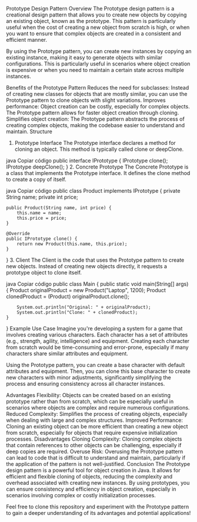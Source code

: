 Prototype Design Pattern
Overview
The Prototype design pattern is a creational design pattern that allows you to create new objects by copying an existing object, known as the prototype. This pattern is particularly useful when the cost of creating a new object from scratch is high, or when you want to ensure that complex objects are created in a consistent and efficient manner.

By using the Prototype pattern, you can create new instances by copying an existing instance, making it easy to generate objects with similar configurations. This is particularly useful in scenarios where object creation is expensive or when you need to maintain a certain state across multiple instances.

Benefits of the Prototype Pattern
Reduces the need for subclasses: Instead of creating new classes for objects that are mostly similar, you can use the Prototype pattern to clone objects with slight variations.
Improves performance: Object creation can be costly, especially for complex objects. The Prototype pattern allows for faster object creation through cloning.
Simplifies object creation: The Prototype pattern abstracts the process of creating complex objects, making the codebase easier to understand and maintain.
Structure
1. Prototype Interface
The Prototype interface declares a method for cloning an object. This method is typically called clone or deepClone.

java
Copiar código
public interface IPrototype {
    IPrototype clone();
    IPrototype deepClone();
}
2. Concrete Prototype
The Concrete Prototype is a class that implements the Prototype interface. It defines the clone method to create a copy of itself.

java
Copiar código
public class Product implements IPrototype {
    private String name;
    private int price;

    public Product(String name, int price) {
        this.name = name;
        this.price = price;
    }

    @Override
    public IPrototype clone() {
        return new Product(this.name, this.price);
    }
}
3. Client
The Client is the code that uses the Prototype pattern to create new objects. Instead of creating new objects directly, it requests a prototype object to clone itself.

java
Copiar código
public class Main {
    public static void main(String[] args) {
        Product originalProduct = new Product("Laptop", 1200);
        Product clonedProduct = (Product) originalProduct.clone();

        System.out.println("Original: " + originalProduct);
        System.out.println("Clone: " + clonedProduct);
    }
}
Example Use Case
Imagine you're developing a system for a game that involves creating various characters. Each character has a set of attributes (e.g., strength, agility, intelligence) and equipment. Creating each character from scratch would be time-consuming and error-prone, especially if many characters share similar attributes and equipment.

Using the Prototype pattern, you can create a base character with default attributes and equipment. Then, you can clone this base character to create new characters with minor adjustments, significantly simplifying the process and ensuring consistency across all character instances.

Advantages
Flexibility: Objects can be created based on an existing prototype rather than from scratch, which can be especially useful in scenarios where objects are complex and require numerous configurations.
Reduced Complexity: Simplifies the process of creating objects, especially when dealing with large and complex structures.
Improved Performance: Cloning an existing object can be more efficient than creating a new object from scratch, especially for objects that require expensive initialization processes.
Disadvantages
Cloning Complexity: Cloning complex objects that contain references to other objects can be challenging, especially if deep copies are required.
Overuse Risk: Overusing the Prototype pattern can lead to code that is difficult to understand and maintain, particularly if the application of the pattern is not well-justified.
Conclusion
The Prototype design pattern is a powerful tool for object creation in Java. It allows for efficient and flexible cloning of objects, reducing the complexity and overhead associated with creating new instances. By using prototypes, you can ensure consistency and efficiency in object creation, especially in scenarios involving complex or costly initialization processes.

Feel free to clone this repository and experiment with the Prototype pattern to gain a deeper understanding of its advantages and potential applications!
